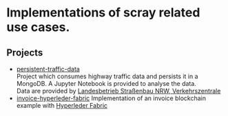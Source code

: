 # Implementations of scray related use cases.

## Projects
  * [persistent-traffic-data](persistent-traffic-data)  
      Project which consumes highway traffic data and persists it in a MongoDB. A Jupyter Notebook is provided to analyse the data.    
      Data are provided by [Landesbetrieb Straßenbau NRW, Verkehrszentrale](https://mcloud.de/web/guest/suche/-/results/suche/relevance/NRW/0/detail/_mcloudde_mdmgeschwindigkeitsdatennrw)  
  *  [invoice-hyperleder-fabric](invoice-hyperleder-fabric)
      Implementation of an invoice blockchain example with [Hyperleder Fabric](https://www.hyperledger.org/use/fabric)
